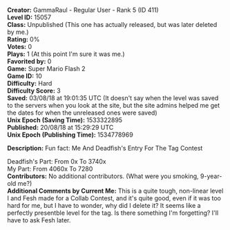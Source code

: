 **Creator:** GammaRaul - Regular User - Rank 5 (ID 411) <br>
**Level ID:** 15057 <br>
**Class:** Unpublished (This one has actually released, but was later deleted by me.) <br>
**Rating:** 0% <br>
**Votes:** 0 <br>
**Plays:** 1 (At this point I'm sure it was me.) <br>
**Favorited by:** 0 <br>
**Game:** Super Mario Flash 2 <br>
**Game ID:** 10 <br>
**Difficulty:** Hard <br>
**Difficulty Score:** 3 <br>
**Saved:** 03/08/18 at 19:01:35 UTC (It doesn't say when the level was saved to the servers when you look at the site, but the site admins helped me get the dates for when the unreleased ones were saved) <br>
**Unix Epoch (Saving Time):** 1533322895 <br>
**Published:** 20/08/18 at 15:29:29 UTC <br>
**Unix Epoch (Publishing Time):** 1534778969

**Description:** Fun fact:  Me And Deadfish's Entry For The Tag Contest

Deadfish's Part: From 0x To 3740x <br>
My Part: From 4060x To 7280 <br>
**Contributors:** No additional contributors. (What were you smoking, 9-year-old me?) <br>
**Additional Comments by Current Me:** This is a quite tough, non-linear level I and Fesh made for a Collab Contest, and it's quite good, even if it was too hard for me, but I have to wonder, why did I delete it? It seems like a perfectly presentble level for the tag. Is there something I'm forgetting? I'll have to ask Fesh later.
